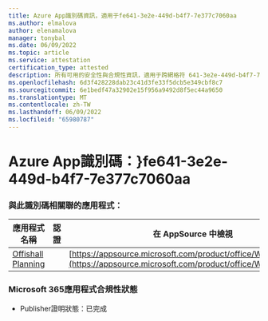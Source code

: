 ```yaml
---
title: Azure App識別碼資訊，適用于fe641-3e2e-449d-b4f7-7e377c7060aa
ms.author: elmalova
author: elenamalova
manager: tonybal
ms.date: 06/09/2022
ms.topic: article
ms.service: attestation
certification_type: attested
description: 所有可用的安全性與合規性資訊，適用于跨網格符 641-3e2e-449d-b4f7-7e377c7060aa。
ms.openlocfilehash: 6d3f428228dab23c41d3fe33f5dcb5e349cbf8c7
ms.sourcegitcommit: 6e1bedf47a32902e15f956a9492d8f5ec44a9650
ms.translationtype: MT
ms.contentlocale: zh-TW
ms.lasthandoff: 06/09/2022
ms.locfileid: "65980787"
---
```

# <a name="azure-app-id-cbdfe641-3e2e-449d-b4f7-7e377c7060aa"></a>Azure App識別碼：}fe641-3e2e-449d-b4f7-7e377c7060aa


### <a name="apps-associated-with-this-id"></a>與此識別碼相關聯的應用程式：
| **應用程式名稱** | **認證** | **在 AppSource 中檢視** |
|--------------|---------------|-----------------------|
| [Offishall Planning](../forward/WA200004048.md) |  | [https://appsource.microsoft.com/product/office/WA200004048](https://appsource.microsoft.com/product/office/WA200004048) |

### <a name="microsoft-365-app-compliance-status"></a>Microsoft 365應用程式合規性狀態
- Publisher證明狀態：已完成

